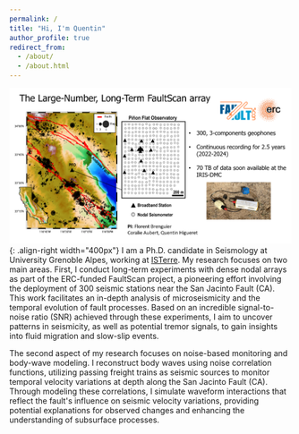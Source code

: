 ```yaml
---
permalink: /
title: "Hi, I'm Quentin"
author_profile: true
redirect_from: 
  - /about/
  - /about.html
---
```

![Faultscan Array](/images/Image1good.png){: .align-right width="400px"}
I am a Ph.D. candidate in Seismology at University Grenoble Alpes, working at [ISTerre](https://www.isterre.fr/?lang=en). My research focuses on two main areas. First, I conduct long-term experiments with dense nodal arrays as part of the ERC-funded FaultScan project, a pioneering effort involving the deployment of 300 seismic stations near the San Jacinto Fault (CA). This work facilitates an in-depth analysis of microseismicity and the temporal evolution of fault processes. Based on an incredible signal-to-noise ratio (SNR) achieved through these experiments, I aim to uncover patterns in seismicity, as well as potential tremor signals, to gain insights into fluid migration and slow-slip events.

The second aspect of my research focuses on noise-based monitoring and body-wave modeling. I reconstruct body waves using noise correlation functions, utilizing passing freight trains as seismic sources to monitor temporal velocity variations at depth along the San Jacinto Fault (CA). Through modeling these correlations, I simulate waveform interactions that reflect the fault's influence on seismic velocity variations, providing potential explanations for observed changes and enhancing the understanding of subsurface processes.
